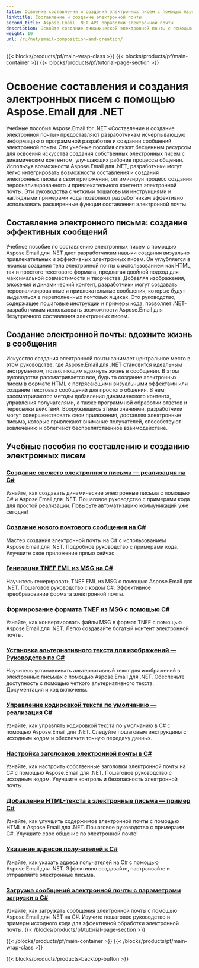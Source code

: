```yaml
---
title: Освоение составления и создания электронных писем с помощью Aspose.Email для .NET
linktitle: Составление и создание электронной почты
second_title: Aspose.Email .NET API обработки электронной почты
description: Освойте создание динамической электронной почты с помощью учебных пособий Aspose.Email для .NET. Программно создавайте привлекательные электронные письма, персонализируйте контент, добавляйте вложения и повышайте качество общения.
weight: 10
url: /ru/net/email-composition-and-creation/
---
```


{{< blocks/products/pf/main-wrap-class >}}
{{< blocks/products/pf/main-container >}}
{{< blocks/products/pf/tutorial-page-section >}}

# Освоение составления и создания электронных писем с помощью Aspose.Email для .NET


Учебные пособия Aspose.Email for .NET «Составление и создание электронной почты» предоставляют разработчикам исчерпывающую информацию о программной разработке и создании сообщений электронной почты. Эти учебные пособия служат бесценным ресурсом для освоения искусства создания собственных электронных писем с динамическим контентом, улучшающих рабочие процессы общения. Используя возможности Aspose.Email для .NET, разработчики могут легко интегрировать возможности составления и создания электронных писем в свои приложения, оптимизируя процесс создания персонализированного и привлекательного контента электронной почты. Эти руководства с четкими пошаговыми инструкциями и наглядными примерами кода позволяют разработчикам эффективно использовать расширенные функции составления электронной почты.

## Составление электронного письма: создание эффективных сообщений

Учебное пособие по составлению электронных писем с помощью Aspose.Email для .NET дает разработчикам навыки создания визуально привлекательных и эффективных электронных писем. Он углубляется в нюансы создания тела электронной почты с использованием как HTML, так и простого текстового формата, предлагая двойной подход для максимальной совместимости и творчества. Добавляя изображения, вложения и динамический контент, разработчики могут создавать персонализированные и привлекательные сообщения, которые будут выделяться в переполненных почтовых ящиках. Это руководство, содержащее пошаговые инструкции и примеры кода, позволяет .NET-разработчикам использовать возможности Aspose.Email для безупречного составления электронных писем.

## Создание электронной почты: вдохните жизнь в сообщения

Искусство создания электронной почты занимает центральное место в этом руководстве, где Aspose.Email для .NET становится идеальным инструментом, позволяющим вдохнуть жизнь в сообщения. В этом руководстве рассматривается все, будь то создание электронных писем в формате HTML с потрясающими визуальными эффектами или создание текстовых сообщений для простого общения. В нем рассматриваются методы добавления динамического контента, управления получателями, а также программной обработки ответов и пересылки действий. Вооружившись этими знаниями, разработчики могут совершенствовать свои приложения, доставляя электронные письма, которые привлекают внимание получателей, способствуют вовлечению и облегчают беспрепятственное взаимодействие.

## Учебные пособия по составлению и созданию электронных писем
### [Создание свежего электронного письма — реализация на C#](./crafting-a-fresh-email-csharp-implementation/)
Узнайте, как создавать динамические электронные письма с помощью C# и Aspose.Email для .NET. Пошаговое руководство с примерами кода для простой реализации. Повысьте автоматизацию коммуникаций уже сегодня!
### [Создание нового почтового сообщения на C#](./constructing-a-new-mail-message-in-csharp/)
Мастер создания электронной почты на C# с использованием Aspose.Email для .NET. Подробное руководство с примерами кода. Улучшите свое приложение прямо сейчас
### [Генерация TNEF EML из MSG на C#](./generating-tnef-eml-from-msg-in-csharp/)
Научитесь генерировать TNEF EML из MSG с помощью Aspose.Email для .NET. Пошаговое руководство с кодом C#. Эффективное преобразование формата электронной почты.
### [Формирование формата TNEF из MSG с помощью C#](./forming-tnef-format-from-msg-with-csharp/)
Узнайте, как конвертировать файлы MSG в формат TNEF с помощью Aspose.Email для .NET. Легко создавайте богатый контент электронной почты. 
### [Установка альтернативного текста для изображений — Руководство по C#](./setting-alternative-text-for-images-csharp-guide/)
 Научитесь устанавливать альтернативный текст для изображений в электронных письмах с помощью Aspose.Email для .NET. Обеспечьте доступность с помощью четкого альтернативного текста. Документация и код включены.
### [Управление кодировкой текста по умолчанию — реализация C#](./managing-default-text-encoding-csharp-implementation/)
Узнайте, как управлять кодировкой текста по умолчанию в C# с помощью Aspose.Email для .NET. Следуйте пошаговым инструкциям с исходным кодом и обеспечьте точную передачу данных.
### [Настройка заголовков электронной почты в C#](./configuring-email-headers-in-csharp/)
Узнайте, как настроить собственные заголовки электронной почты на C# с помощью Aspose.Email для .NET. Пошаговое руководство с исходным кодом. Улучшите контроль и безопасность электронной почты.
### [Добавление HTML-текста в электронные письма — пример C#](./adding-html-body-to-emails-csharp-example/)
Узнайте, как улучшить содержимое электронной почты с помощью HTML в Aspose.Email для .NET. Пошаговое руководство с примерами C#. Улучшите свое общение по электронной почте!
### [Указание адресов получателей в C#](./specifying-recipient-addresses-in-csharp/)
Узнайте, как указать адреса получателей на C# с помощью Aspose.Email для .NET. Эффективно создавайте, настраивайте и отправляйте электронные письма.
### [Загрузка сообщений электронной почты с параметрами загрузки в C#](./loading-email-messages-with-load-options-in-csharp/)
Узнайте, как загружать сообщения электронной почты с помощью Aspose.Email для .NET на C#. Изучите пошаговое руководство и примеры исходного кода для эффективной обработки электронной почты.
{{< /blocks/products/pf/tutorial-page-section >}}

{{< /blocks/products/pf/main-container >}}
{{< /blocks/products/pf/main-wrap-class >}}

{{< blocks/products/products-backtop-button >}}
